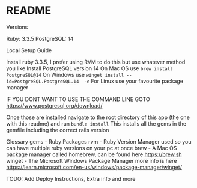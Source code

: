 # README

Versions

Ruby: 3.3.5
PostgreSQL: 14

Local Setup Guide

Install ruby 3.3.5, I prefer using RVM to do this but use whatever method you like
Install PostgreSQL version 14
On Mac OS use
`brew install PostgreSQL@14`
On Windows use 
`winget install --id=PostgreSQL.PostgreSQL.14  -e`
For Linux
use your favourite package manager

IF YOU DONT WANT TO USE THE COMMAND LINE GOTO https://www.postgresql.org/download/

Once those are installed navigate to the root directory of this app (the one with this readme) and run
`bundle install`
This installs all the gems in the gemfile including the correct rails version


Glossary
gems - Ruby Packages
rvm - Ruby Version Manager used so you can have multiple ruby versions on your pc at once
brew - A Mac OS package manager called homebrew, can be found here https://brew.sh
winget - The Microsoft Windows Package Manager more info is here https://learn.microsoft.com/en-us/windows/package-manager/winget/

TODO: Add Deploy Instructions, Extra info and more